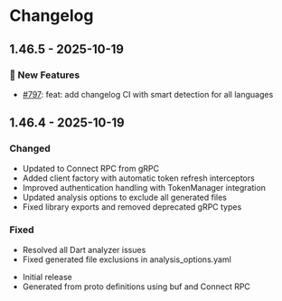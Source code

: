 # Changelog

## 1.46.5 - 2025-10-19

### 🚀 New Features

* [#797](https://github.com/antinvestor/apis/pull/797): feat: add changelog CI with smart detection for all languages

## 1.46.4 - 2025-10-19

### Changed
- Updated to Connect RPC from gRPC
- Added client factory with automatic token refresh interceptors
- Improved authentication handling with TokenManager integration
- Updated analysis options to exclude all generated files
- Fixed library exports and removed deprecated gRPC types

### Fixed
- Resolved all Dart analyzer issues
- Fixed generated file exclusions in analysis_options.yaml


* Initial release
* Generated from proto definitions using buf and Connect RPC
